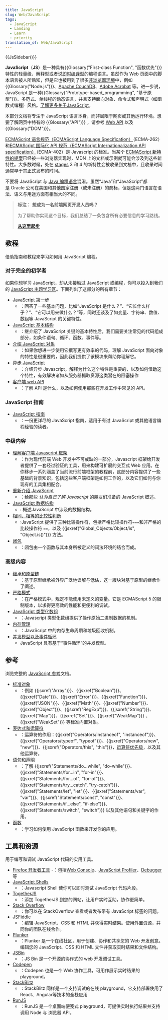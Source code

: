 ```yaml
---
title: JavaScript
slug: Web/JavaScript
tags:
  - JavaScript
  - Landing
  - Learn
  - priority
translation_of: Web/JavaScript
---
```

{{JsSidebar()}}

**JavaScript**（**JS**）是一种具有{{Glossary("First-class Function", "函数优先")}}特性的轻量级、解释型或者说[即时编译型](https://en.wikipedia.org/wiki/Just-in-time_compilation)的编程语言。虽然作为 Web 页面中的脚本语言被人所熟知，但是它也被用到了很多[非浏览器环境](https://en.wikipedia.org/wiki/JavaScript#Other_usage)中，例如 {{Glossary("Node.js")}}、[Apache CouchDB](https://couchdb.apache.org)、[Adobe Acrobat](http://www.adobe.com/devnet/acrobat/javascript.html) 等。进一步说，JavaScript 是一种{{Glossary("Prototype-based_programming", "基于原型")}}、多范式、单线程的动态语言，并且支持面向对象、命令式和声明式（如函数式编程）风格。[了解更多关于JavaScript](/zh-CN/docs/Web/JavaScript/About_JavaScript)。

本部分文档将专注于 JavaScript 语言本身，而非局限于网页或其他运行环境。想要了解网页中特有的 {{Glossary("API")}} ，请参考 [Web API](/zh-CN/docs/Web/API) 以及 {{Glossary("DOM")}}。

[ECMAScript 语言规范（ECMAScript Language Specification）](https://tc39.es/ecma262/)（ECMA-262）和[ECMAScript 国际化 API 规范（ECMAScript Internationalization API specification）](https://tc39.es/ecma262/)（ECMA-402）是 Javascript 的标准。当某个 [ECMAScript 新特性的提案](https://github.com/tc39/proposals)已经被一些浏览器实现时，MDN 上的文档或示例就可能会涉及到这些新特性。大多数时候，处在 [stages](https://tc39.es/process-document/) 3 和 4 的新特性会被收录到文档中，且收录时间通常早于其正式发布的时间。

不要将 JavaScript 与 [Java 编程语言](<https://en.wikipedia.org/wiki/Java_(programming_language)>)混淆。虽然“Java”和“JavaScript”都是 Oracle 公司在美国和其他国家注册（或未注册）的商标，但是这两门语言在语法、语义与用途方面有相当大的不同。

> **标注：** **想成为一名前端网页开发人员吗？**
>
> 为了帮助你实现这个目标，我们总结了一条包含所有必要信息的学习路线。
>
> [**从这里起步**](/zh-CN/docs/Learn/Front-end_web_developer)

## 教程

借助指南和教程来学习如何用 JavaScript 编程。

### 对于完全的初学者

如果你想学习 JavaScript，却从未接触过 JavaScript 或编程，你可以投入到我们的 [JavaScript 主题学习区](/zh-CN/docs/Learn/JavaScript)。下面列出了这部分的所有章节：

- [JavaScript 第一步](/zh-CN/docs/Learn/JavaScript/First_steps)
  - ：回答了一些基本问题，比如“JavaScript 是什么？”、“它长什么样子？”、“它可以用来做什么？”等，同时还谈及了如变量、字符串、数值、数组等 JavaScript 的关键特性。
- [JavaScript 基本结构](/zh-CN/docs/Learn/JavaScript/Building_blocks)
  - ：继介绍了 JavaScript 关键的基本特性后，我们需要关注常见的代码组成部分，如条件语句、循环、函数、事件等。
- [介绍 JavaScript 对象](/zh-CN/docs/Learn/JavaScript/Objects)
  - ：如果你想进一步使用它撰写更有效率的代码，理解 JavaScript 面向对象的特性是很重要的，因此我们提供了该模块来帮助你理解它。
- [异步 JavaScript](/zh-CN/docs/Learn/JavaScript/Asynchronous)
  - ：介绍异步 Javascript，解释为什么这个特性是重要的，以及如何借助这个特性，有效解决诸如从服务器抓取资源这类潜在的阻塞操作
- [客户端 web API](/zh-CN/docs/Learn/JavaScript/Client-side_web_APIs)
  - ：了解 API 是什么，以及如何使用那些在开发工作中常见的 API。

### JavaScript 指南

- [JavaScript 指南](/zh-CN/docs/Web/JavaScript/Guide)
  - ：一份更详尽的 JavaScript 指南，适用于有过 JavaScript 或其他语言编程经验的读者。

### 中级内容

- [理解客户端 Javascript 框架](/zh-CN/docs/Learn/Tools_and_testing/Client-side_JavaScript_frameworks)
  - ：作为现代前端 Web 开发中不可或缺的一部分，Javascript 框架给开发者提供了一套经过验证的工具，用来构建可扩展的交互式 Web 应用。在你移步一系列涵盖了当前流行前端框架的教程前，这部分内容提供了一些基础的背景知识，包括这些客户端框架是如何工作的，以及它们如何与你现有的工具集相配合。
- [重新介绍 JavaScript](/zh-CN/docs/Web/JavaScript/A_re-introduction_to_JavaScript)
  - ：给那些 _认为自己了解 Javascript_ 的朋友们准备的 JavaScript 概述。
- [JavaScript 数据结构](/zh-CN/docs/Web/JavaScript/Data_structures)
  - : 概述JavaScript 中涉及的数据结构。
- [相同、相等的比较性判断](/zh-CN/docs/Web/JavaScript/Equality_comparisons_and_sameness)
  - :JavaScript 提供了三种比较操作符，包括严格比较操作符`===`和非严格的比较操作符 `==`，以及 {{jsxref("Global_Objects/Object/is", "Object.is()")}} 方法。
- [闭包](/zh-CN/docs/Web/JavaScript/Closures)
  - ：闭包由一个函数与其本身所被定义的词法环境的结合而成。

### 高级内容

- [继承和原型链](/zh-CN/docs/Web/JavaScript/Guide/Inheritance_and_the_prototype_chain)
  - ：基于原型继承被外界广泛地误解与低估，这一版块对基于原型的继承作了阐述。
- [严格模式](/zh-CN/docs/Web/JavaScript/Reference/Strict_mode)
  - ：在严格模式中，规定不能使用未定义的变量。它是 ECMAScript 5 的限制版本，以求得更高效的性能和更便利的调试。
- [JavaScript 类型化数组](/zh-CN/docs/Web/JavaScript/Typed_arrays)
  - ：Javascript 类型化数组提供了操作原始二进制数据的机制。
- [内存管理](/zh-CN/docs/Web/JavaScript/Memory_Management)
  - ：JavaScript 中的内存生命周期和垃圾回收机制。
- [并发模型以及事件循环](/zh-CN/docs/Web/JavaScript/EventLoop)
  - JavaScript 具有基于“事件循环”的并发模型。

## 参考

浏览完整的 [JavaScript 参考](/zh-CN/docs/Web/JavaScript/Reference)文档。

- [标准对象](/zh-CN/docs/Web/JavaScript/Reference/Global_Objects)
  - ：例如 {{jsxref("Array")}}、{{jsxref("Boolean")}}、{{jsxref("Date")}}、{{jsxref("Error")}}、{{jsxref("Function")}}、{{jsxref("JSON")}}、{{jsxref("Math")}}、{{jsxref("Number")}}、{{jsxref("Object")}}、{{jsxref("RegExp")}}、{{jsxref("String")}}、{{jsxref("Map")}}、{{jsxref("Set")}}、{{jsxref("WeakMap")}} 、{{jsxref("WeakSet")}} 等标准内置对象。
- [表达式和运算符](/zh-CN/docs/Web/JavaScript/Reference/Operators)
  - ：运算符的作用：{{jsxref("Operators/instanceof", "instanceof")}}、{{jsxref("Operators/typeof", "typeof")}}、{{jsxref("Operators/new", "new")}}、{{jsxref("Operators/this", "this")}}，[运算符优先级](/zh-CN/docs/Web/JavaScript/Reference/Operators/Operator_Precedence)，以及其他运算符。
- [语句和声明](/zh-CN/docs/Web/JavaScript/Reference/Statements)
  - ：了解 {{jsxref("Statements/do...while", "do-while")}}、{{jsxref("Statements/for...in", "for-in")}}、{{jsxref("Statements/for...of", "for-of")}}、{{jsxref("Statements/try...catch", "try-catch")}}、{{jsxref("Statements/let", "let")}}、{{jsxref("Statements/var", "var")}}、{{jsxref("Statements/const", "const")}}、{{jsxref("Statements/if...else", "if-else")}}、{{jsxref("Statements/switch", "switch")}} 以及其他语句和关键字的作用。
- [函数](/zh-CN/docs/Web/JavaScript/Reference/Functions)
  - ：学习如何使用 JavaScript 函数来开发你的应用。

## 工具和资源

用于编写和调试 JavaScript 代码的实用工具。

- [Firefox 开发者工具](/zh-CN/docs/Tools)
  -：包括[Web Console](https://firefox-source-docs.mozilla.org/devtools-user/web_console/index.html)、[JavaScript Profiler](https://firefox-source-docs.mozilla.org/devtools-user/performance/index.html)、[Debugger](https://firefox-source-docs.mozilla.org/devtools-user/debugger/index.html)等
- [JavaScript Shells](/zh-CN/docs/Web/JavaScript/Shells)
  - ：Javascript Shell 使你可以即时测试 JavaScript 代码片段。
- [TogetherJS](https://togetherjs.com/)
  - ：添加 TogetherJS 到您的网站，让用户实时互助，协作更简单。
- [Stack Overflow](https://stackoverflow.com/questions/tagged/javascript)
  - ：你可以在 StackOverflow 查看或者发布带有 JavaScript 标签的问题。
- [JSFiddle](https://jsfiddle.net/)
  - ：编辑 JavaScript、CSS 和 HTML 并获得实时结果。使用外置资源，并同你的团队在线合作。
- [Plunker](https://plnkr.co/)
  - ：Plunker 是一个在线社区，用于创建、协作和共享您的 Web 开发创意。编辑您的 JavaScript、CSS 和 HTML 文件并获取实时结果和文件结构。
- [JSBin](https://jsbin.com/)
  - ：JS Bin 是一个开源的协作式的 web 开发调试工具。
- [Codepen](https://codepen.io/)
  - ：Codepen 也是一个 Web 协作工具，可用作展示实时结果的 playground。
- [StackBlitz](https://stackblitz.com/)
  - ：StackBlitz 同样是一个支持调试的在线 playground，它支持部署使用了 React、Angular等技术的全栈应用
- [RunJS](https://runjs.app/)
  - ：RunJS 是一个桌面端便笺式 playground，可提供实时执行结果并支持调用 Node 与 浏览器 API。

